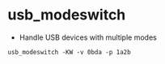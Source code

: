 # usb_modeswitch

- Handle USB devices with multiple modes

```shell
usb_modeswitch -KW -v 0bda -p 1a2b
```
